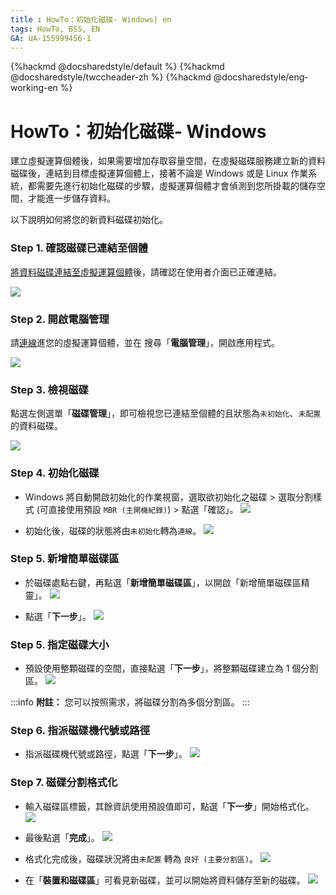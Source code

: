 ```yaml
---
title : HowTo：初始化磁碟- Windows| en
tags: HowTo, BSS, EN
GA: UA-155999456-1
---
```


{%hackmd @docsharedstyle/default %}
{%hackmd @docsharedstyle/twccheader-zh %}
{%hackmd @docsharedstyle/eng-working-en %}


# HowTo：初始化磁碟- Windows

建立虛擬運算個體後，如果需要增加存取容量空間，在虛擬磁碟服務建立新的資料磁碟後，連結到目標虛擬運算個體上，接著不論是 Windows 或是 Linux 作業系統，都需要先進行初始化磁碟的步驟，虛擬運算個體才會偵測到您所掛載的儲存空間，才能進一步儲存資料。

以下說明如何將您的新資料磁碟初始化。


### Step 1. 確認磁碟已連結至個體

[將資料磁碟連結至虛擬運算個體](https://man.twcc.ai/@TWSC/guide-vcs-vds-manage-disk-zh#%E9%80%A3%E7%B5%90%E8%87%B3%E8%99%9B%E6%93%AC%E9%81%8B%E7%AE%97%E5%80%8B%E9%AB%94)後，請確認在使用者介面已正確連結。

![](https://cos.twcc.ai/SYS-MANUAL/uploads/upload_fa75bdb78bc52059698a1e40d540a0da.png)



### Step 2. 開啟電腦管理

請[連線](https://man.twcc.ai/@TWSC/vcs-guide-connect-to-windows-from-windows-zh)進您的虛擬運算個體，並在 <i class="fa fa-search" aria-hidden="true"></i> 搜尋「**電腦管理**」，開啟應用程式。

![](https://cos.twcc.ai/SYS-MANUAL/uploads/upload_4dcce52be28b3142c19ab11b731c8f37.png)


### Step 3. 檢視磁碟

點選左側選單「**磁碟管理**」，即可檢視您已連結至個體的且狀態為`未初始化`、`未配置`的資料磁碟。

![](https://cos.twcc.ai/SYS-MANUAL/uploads/upload_8ca94838884b9fd6fbcc2f0d316878fd.png)


### Step 4. 初始化磁碟

- Windows 將自動開啟初始化的作業視窗，選取欲初始化之磁碟 > 選取分割樣式 (可直接使用預設 `MBR (主開機紀錄)`) > 點選「確認」。
![](https://cos.twcc.ai/SYS-MANUAL/uploads/upload_3fb63a300d4d111eeacb793d3cad6ae2.png)

- 初始化後，磁碟的狀態將由`未初始化`轉為`連線`。
![](https://cos.twcc.ai/SYS-MANUAL/uploads/upload_c4028ec99ca7fd5531ab5c0e8b679395.png)

### Step 5. 新增簡單磁碟區 

- 於磁碟處點右鍵，再點選「**新增簡單磁碟區**」，以開啟「新增簡單磁碟區精靈」。
![](https://cos.twcc.ai/SYS-MANUAL/uploads/upload_4f0fa9a6a1017281a4f5af9a68e4f673.png)


- 點選「**下一步**」。
![](https://cos.twcc.ai/SYS-MANUAL/uploads/upload_eb34f2da96a9bca61623dec7ea803dce.png)

### Step 5. 指定磁碟大小

- 預設使用整顆磁碟的空間，直接點選「**下一步**」，將整顆磁碟建立為 1 個分割區。
![](https://cos.twcc.ai/SYS-MANUAL/uploads/upload_6d23e832d8bbd0a177e428d7a862faae.png)


:::info
<i class="fa fa-paperclip fa-20" aria-hidden="true"></i> **附註：** 您可以按照需求，將磁碟分割為多個分割區。
:::

### Step 6. 指派磁碟機代號或路徑 

- 指派磁碟機代號或路徑，點選「**下一步**」。
![](https://cos.twcc.ai/SYS-MANUAL/uploads/upload_7ca71932277a6e1a6849d63e0308dd15.png)

### Step 7. 磁碟分割格式化

- 輸入磁碟區標籤，其餘資訊使用預設值即可，點選「**下一步**」開始格式化。
![](https://cos.twcc.ai/SYS-MANUAL/uploads/upload_d3cf924fdc91a359497bd8982ad9cc41.png)


- 最後點選「**完成**」。
![](https://cos.twcc.ai/SYS-MANUAL/uploads/upload_a8e94d2caf3ded3281d4400c2c2234b2.png)

- 格式化完成後，磁碟狀況將由`未配置` 轉為 `良好 (主要分割區)`。
![](https://cos.twcc.ai/SYS-MANUAL/uploads/upload_052091f8124b4ce9a0f41825ef923e52.png)

- 在「**裝置和磁碟區**」可看見新磁碟，並可以開始將資料儲存至新的磁碟。
![](https://cos.twcc.ai/SYS-MANUAL/uploads/upload_22c06d162d32e999ebc53697e8769277.png)